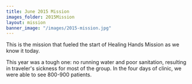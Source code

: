 ```yaml
---
title: June 2015 Mission
images_folder: 2015Mission
layout: mission
banner_image: "/images/2015-mission.jpg"
---
```


This is the mission that fueled the start of Healing Hands Mission as we know it today. 

This year was a tough one: no running water and poor sanitation, resulting in traveler's sickness for most of the group. In the four days of clinic, we were able to see 800-900 patients.